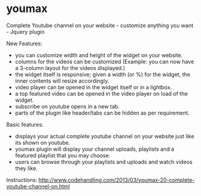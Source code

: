 youmax
======

Complete Youtube channel on your website - customize anything you want - Jquery plugin 


New Features:
- you can customize width and height of the widget on your website.
- columns for the videos can be customized (Example: you can now have a 3-column layout for the videos displayed.)
- the widget itself is responsive; given a width (or %) for the widget, the inner contents will resize accordingly.
- video player can be opened in the widget itself or in a lightbox.
- a top featured video can be opened in the video player on load of the widget.
- subscribe on youtube opens in a new tab.
- parts of the plugin like header/tabs can be hidden as per requirement.

Basic features:
- displays your actual complete youtube channel on your website just like its shown on youtube.
- youmax plugin will display your channel uploads, playlists and a featured playlist that you may choose.
- users can browse through your playlists and uploads and watch videos they like.

Instructions:
http://www.codehandling.com/2013/03/youmax-20-complete-youtube-channel-on.html